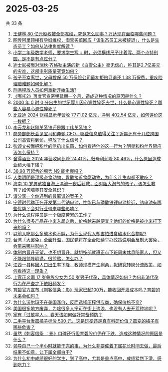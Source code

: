 # 2025-03-25

共 33 条

<!-- BEGIN -->
<!-- 最后更新时间 Tue Mar 25 2025 01:33:49 GMT+0800 (China Standard Time) -->

1. [王健林 80 亿元股权被全部冻结，究竟怎么回事？万达现在面临哪些问题？](https://www.zhihu.com/search?q=https%3A%2F%2Fapi.zhihu.com%2Fquestions%2F15657394578)
1. [网传阿里顶楼有孕妇维权，淘宝买菜回应「该生态员工未被辞退」，什么是生态员工？如何从法律角度解读？](https://www.zhihu.com/search?q=https%3A%2F%2Fapi.zhihu.com%2Fquestions%2F15678164353)
1. [小学二年级数学老师，要求学生写 ÷ 时，必须横线尺子比着写、两个点特别圆，是不是有点过分？](https://www.zhihu.com/search?q=https%3A%2F%2Fapi.zhihu.com%2Fquestions%2F452000285)
1. [迪士尼被曝对瑞秋·齐格勒主演的新《白雪公主》毫无信心，称其是2.7亿美元的灾难，这部电影质量究竟如何？](https://www.zhihu.com/search?q=https%3A%2F%2Fapi.zhihu.com%2Fquestions%2F14863879786)
1. [孩子不幸离世，父母投保 50 万保险公司最初拒赔只退还 1.38 万保费，重疾险理赔难题如何化解？](https://www.zhihu.com/search?q=https%3A%2F%2Fapi.zhihu.com%2Fquestions%2F15654002084)
1. [刑满释放人员如何重新开始生活?](https://www.zhihu.com/search?q=https%3A%2F%2Fapi.zhihu.com%2Fquestions%2F44127680)
1. [《哪吒2》再度官宣密钥延期一个月，造成这种情况的原因是什么？](https://www.zhihu.com/search?q=https%3A%2F%2Fapi.zhihu.com%2Fquestions%2F15471519639)
1. [2000 年 0 时 0 分出生的世纪婴儿因心源性猝死去世，什么是心源性猝死？哪些人容易心源性猝死？](https://www.zhihu.com/search?q=https%3A%2F%2Fapi.zhihu.com%2Fquestions%2F15658689284)
1. [比亚迪 2024 财报显示年营收 7771.02 亿元，净利 402.54 亿元，如何评价这一数据？](https://www.zhihu.com/search?q=https%3A%2F%2Fapi.zhihu.com%2Fquestions%2F15679199781)
1. [李云龙和赵刚关系铁还是跟丁伟关系铁？](https://www.zhihu.com/search?q=https%3A%2F%2Fapi.zhihu.com%2Fquestions%2F301339731)
1. [商务部部长会见宝马和奔驰 CEO，哪些信息值得关注？近期还有十几位跨国公司高管将到访，释放了什么信号？](https://www.zhihu.com/search?q=https%3A%2F%2Fapi.zhihu.com%2Fquestions%2F15596215038)
1. [张颂文被曝把粉丝的信扔出车窗，如何看待他的这一行为？明星和粉丝界限应该怎么保持？](https://www.zhihu.com/search?q=https%3A%2F%2Fapi.zhihu.com%2Fquestions%2F15657738223)
1. [舍得酒业 2024 年营收同比降 24.41%，归母利润降 80.46%，什么原因造成业绩大幅下降？](https://www.zhihu.com/search?q=https%3A%2F%2Fapi.zhihu.com%2Fquestions%2F1887453420669072694)
1. [38.98 万起售的腾势 N9 能卖爆吗？](https://www.zhihu.com/search?q=https%3A%2F%2Fapi.zhihu.com%2Fquestions%2F15512527961)
1. [人类明明是顶级杂食动物，胃酸接近食腐动物，为什么连生肉都不敢吃？](https://www.zhihu.com/search?q=https%3A%2F%2Fapi.zhihu.com%2Fquestions%2F14159370972)
1. [海南 10 岁男孩独自海上漂流一夜后获救，面对胆大淘气的孩子，该怎么教育？如何培养其安全意识？](https://www.zhihu.com/search?q=https%3A%2F%2Fapi.zhihu.com%2Fquestions%2F15656085669)
1. [请分享一个你遇到的最离谱的案子？](https://www.zhihu.com/search?q=https%3A%2F%2Fapi.zhihu.com%2Fquestions%2F15426751516)
1. [宁德时代称正在开发第二代钠电池，性能已与磷酸铁锂电池接近，钠电池有哪些优势？会对行业带来哪些影响？](https://www.zhihu.com/search?q=https%3A%2F%2Fapi.zhihu.com%2Fquestions%2F15186612962)
1. [为什么说程序员是一个极度劳累的工作？](https://www.zhihu.com/search?q=https%3A%2F%2Fapi.zhihu.com%2Fquestions%2F461572685)
1. [为什么很多产品在小米入局之后，价格越来越便宜？他们的价格是被小米打下来的吗？](https://www.zhihu.com/search?q=https%3A%2F%2Fapi.zhihu.com%2Fquestions%2F15377254074)
1. [以前人吃那么多碳水也不胖，为什么现代人却害怕进食碳水化合物呢?](https://www.zhihu.com/search?q=https%3A%2F%2Fapi.zhihu.com%2Fquestions%2F660487528)
1. [台湾「大罢免」全面升温，国民党将在全台陆续举办政策说明会反制大罢免，会带来哪些影响？](https://www.zhihu.com/search?q=https%3A%2F%2Fapi.zhihu.com%2Fquestions%2F15628277578)
1. [体制内晋升无望，也不想晋升，就想按部就班正点下班周末休息陪家人，但又不能跟领导明说，很煎熬，怎么办？](https://www.zhihu.com/search?q=https%3A%2F%2Fapi.zhihu.com%2Fquestions%2F1885600625737327178)
1. [江西一县称因人口出生率下降，教师规模产生剩余，拟研究转岗分流政策，如何看待这一现象？](https://www.zhihu.com/search?q=https%3A%2F%2Fapi.zhihu.com%2Fquestions%2F15470790067)
1. [上官正义曝 17 岁彝族少女为 50 岁男子代孕，具体情况如何？为何非法代孕行为在严查之下依旧频发？](https://www.zhihu.com/search?q=https%3A%2F%2Fapi.zhihu.com%2Fquestions%2F15653915559)
1. [育碧官方宣布《刺客信条：影》玩家已超100万，能收回开发成本吗？育碧的未来会如何？](https://www.zhihu.com/search?q=https%3A%2F%2Fapi.zhihu.com%2Fquestions%2F15481802336)
1. [为什么沃尔玛不在美国涨价，反而选择压榨供应商，确保价格不变?](https://www.zhihu.com/search?q=https%3A%2F%2Fapi.zhihu.com%2Fquestions%2F14809138371)
1. [美国很多地方废弃，为啥很多人宁可在街上流浪，也没有人去开荒种地呢？](https://www.zhihu.com/search?q=https%3A%2F%2Fapi.zhihu.com%2Fquestions%2F1886724020151485837)
1. [家有「过敏星人」，春天该如何做好常备预防？](https://www.zhihu.com/search?q=https%3A%2F%2Fapi.zhihu.com%2Fquestions%2F15614242613)
1. [二手平台发霉橘子标价 500 元，这是玩梗还是真有科研价值？霉变的橘子有哪些危害？](https://www.zhihu.com/search?q=https%3A%2F%2Fapi.zhihu.com%2Fquestions%2F15539424051)
1. [虽然《刺客信条 ：影》口碑还行但育碧股价仍在下跌，造成这种情况的原因是什么？](https://www.zhihu.com/search?q=https%3A%2F%2Fapi.zhihu.com%2Fquestions%2F15396704226)
1. [领导自己一个半小时就能干完的事，为什么非要催着下属花长时间去做，最后结果不如意，让下属全部白干?](https://www.zhihu.com/search?q=https%3A%2F%2Fapi.zhihu.com%2Fquestions%2F1886570565789282494)
1. [为什么初中成绩很好的学生，到了高中，尤其是重点高中，成绩猛然下滑，感到吃力？](https://www.zhihu.com/search?q=https%3A%2F%2Fapi.zhihu.com%2Fquestions%2F280491744)

<!-- END -->
